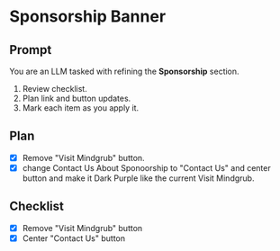 <!-- file: 4_16_25_Sponsorship.md -->

# Sponsorship Banner

## Prompt
You are an LLM tasked with refining the **Sponsorship** section.  
1. Review checklist.  
2. Plan link and button updates.  
3. Mark each item as you apply it.  

## Plan
- [x] Remove "Visit Mindgrub" button.
- [x] change Contact Us About Sponoorship to "Contact Us" and center button and make it Dark Purple like the current Visit Mindgrub.

## Checklist
- [x] Remove "Visit Mindgrub" button
- [x] Center "Contact Us" button
